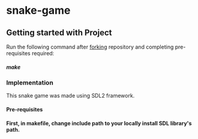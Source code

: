 <h1>snake-game</h1>
<h2>Getting started with Project</h2>
Run the following command after <a href='https://docs.github.com/en/get-started/quickstart/fork-a-repo'>forking</a> repository and completing pre-requisites required:
<h5> make</h5>
<h3>Implementation</h3>
This snake game was made using SDL2 framework.
<h4>Pre-requisites<h4>
First, in makefile, change include path to your locally install SDL library's path.